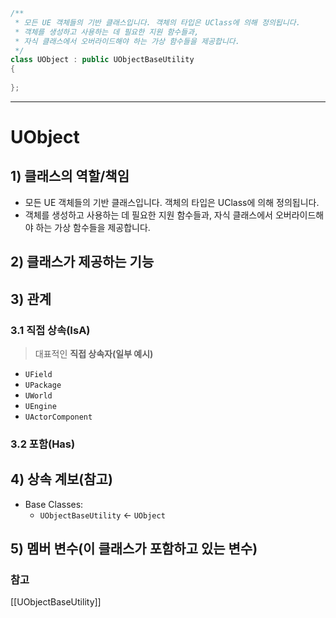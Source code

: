 ```cpp
/**
 * 모든 UE 객체들의 기반 클래스입니다. 객체의 타입은 UClass에 의해 정의됩니다.
 * 객체를 생성하고 사용하는 데 필요한 지원 함수들과,
 * 자식 클래스에서 오버라이드해야 하는 가상 함수들을 제공합니다.
 */
class UObject : public UObjectBaseUtility
{
    
};
```
---
# UObject

## 1) 클래스의 역할/책임
- 모든 UE 객체들의 기반 클래스입니다. 객체의 타입은 UClass에 의해 정의됩니다.
- 객체를 생성하고 사용하는 데 필요한 지원 함수들과, 자식 클래스에서 오버라이드해야 하는 가상 함수들을 제공합니다.

## 2) 클래스가 제공하는 기능


## 3) 관계
### 3.1 직접 상속(IsA)
> 대표적인 **직접 상속자(일부 예시)**
- `UField`
- `UPackage`
- `UWorld`
- `UEngine`
- `UActorComponent`

### 3.2 포함(Has)


## 4) 상속 계보(참고)
- Base Classes:
  - `UObjectBaseUtility` ← `UObject`

## 5) 멤버 변수(이 클래스가 포함하고 있는 변수)


### 참고
[[UObjectBaseUtility]]

